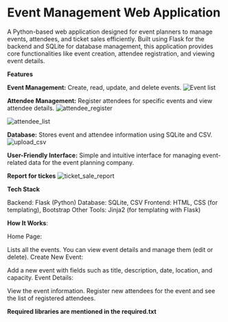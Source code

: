 # Event Management Web Application


A Python-based web application designed for event planners to manage events, attendees, and ticket sales efficiently. Built using Flask for the backend and SQLite for database management, this application provides core functionalities like event creation, attendee registration, and viewing event details.

**Features**


**Event Management:** Create, read, update, and delete events.
![Event list](https://github.com/user-attachments/assets/fedc26a3-9566-41e9-88a1-86642edba006)

**Attendee Management:** Register attendees for specific events and view attendee details.
![attendee_register](https://github.com/user-attachments/assets/f9011722-0fe6-48a5-9603-b11321865a1d)

![attendee_list](https://github.com/user-attachments/assets/a71d28d1-bc2d-4c48-9763-a5179e2608de)

**Database:** Stores event and attendee information using SQLite and CSV.
![upload_csv](https://github.com/user-attachments/assets/d6c72101-99ae-4e0e-9fe8-3c359059dc84)


**User-Friendly Interface:** Simple and intuitive interface for managing event-related data for the event planning company.

**Report for tickes**
![ticket_sale_report](https://github.com/user-attachments/assets/5105383b-3bf4-441b-a67a-4b1b26402331)


**Tech Stack**


Backend: Flask (Python)
Database: SQLite, CSV
Frontend: HTML, CSS (for templating), Bootstrap
Other Tools: Jinja2 (for templating with Flask)

**How It Works**:


Home Page:


Lists all the events.
You can view event details and manage them (edit or delete).
Create New Event:

Add a new event with fields such as title, description, date, location, and capacity.
Event Details:

View the event information.
Register new attendees for the event and see the list of registered attendees.

**Required libraries are mentioned in the required.txt**
